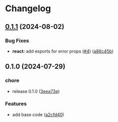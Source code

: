 # Changelog

## [0.1.1](https://github.com/gravity-ui/data-source/compare/v0.1.0...v0.1.1) (2024-08-02)


### Bug Fixes

* **react:** add exports for error props ([#4](https://github.com/gravity-ui/data-source/issues/4)) ([a86c45b](https://github.com/gravity-ui/data-source/commit/a86c45b70b9119b8f276ea0140c78b3d9c02060e))

## 0.1.0 (2024-07-29)


### chore

* release 0.1.0 ([3eea73e](https://github.com/gravity-ui/data-source/commit/3eea73effce4ce197f1f8ac305211cb2919a88c5))


### Features

* add base code ([a2cfd40](https://github.com/gravity-ui/data-source/commit/a2cfd4019bc2a5f7697f6e31aa40ed30990c4117))
